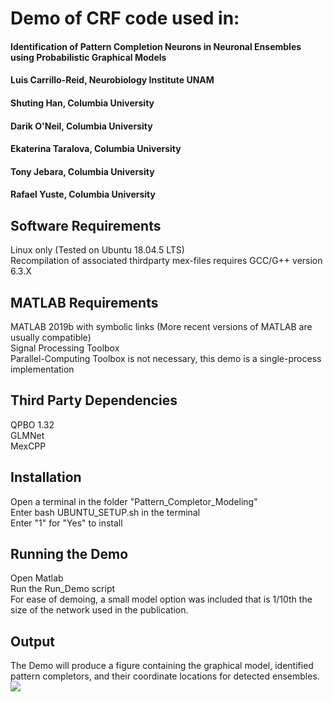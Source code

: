 # Demo of CRF code used in:

#### Identification of Pattern Completion Neurons in Neuronal Ensembles using Probabilistic Graphical Models
#### Luis Carrillo-Reid, Neurobiology Institute UNAM
#### Shuting Han, Columbia University
#### Darik O'Neil, Columbia University
#### Ekaterina Taralova, Columbia University
#### Tony Jebara, Columbia University
#### Rafael Yuste, Columbia University



## Software Requirements
Linux only (Tested on Ubuntu 18.04.5 LTS)  
Recompilation of associated thirdparty mex-files requires GCC/G++ version 6.3.X  

## MATLAB Requirements
MATLAB 2019b with symbolic links (More recent versions of MATLAB are usually compatible)  
Signal Processing Toolbox  
Parallel-Computing Toolbox is not necessary, this demo is a single-process implementation  

## Third Party Dependencies
QPBO 1.32  
GLMNet  
MexCPP  

## Installation
Open a terminal in the folder "Pattern_Completor_Modeling"  
Enter bash UBUNTU_SETUP.sh in the terminal  
Enter "1" for "Yes" to install  

## Running the Demo
Open Matlab  
Run the Run_Demo script  
For ease of demoing, a small model option was included that is 1/10th the size of the network used in the publication. 

## Output
The Demo will produce a figure containing the graphical model, identified pattern completors, and their coordinate locations for detected ensembles.
<img src="https://github.com/darikoneil/Identification-of-Pattern-Completion-Neurons-in-Neuronal-Ensembles-using-Probabilistic-Graphical-Mod/blob/main/Example.png">



